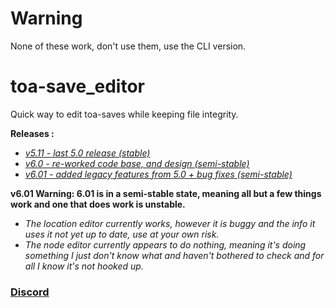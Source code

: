 # Warning
None of these work, don't use them, use the CLI version.

# toa-save_editor
Quick way to edit toa-saves while keeping file integrity.

**Releases :**
 - *<a href="http://www.mediafire.com/file/t7ar9rqwoqyj8b9/save_editor_v5-11.exe/file">v5.11 - last 5.0 release (stable)</a>*
 - *<a href="https://www.mediafire.com/file/f1j3p452phl9lry/save_editor_v6.exe/file">v6.0  - re-worked code base, and design (semi-stable)</a>*
 - *<a href="https://www.mediafire.com/file/quducjz3p3xef3k/save_editor_v6_01.exe/file">v6.01 - added legacy features from 5.0 + bug fixes (semi-stable)</a>*

 **v6.01 Warning: 6.01 is in a semi-stable state, meaning all but a few things work and one that does work is unstable.**
   - *The location editor currently works, however it is buggy and the info it uses it not yet up to date, use at your own risk.*
   - *The node editor currently appears to do nothing, meaning it's doing something I just don't know what and haven't bothered to check and for all I know it's not hooked up.*

### <a href="https://discord.gg/bSvECMz">Discord</a>
